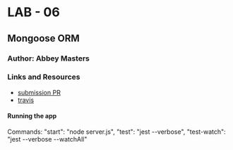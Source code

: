 # LAB - 06

## Mongoose ORM
### Author: Abbey Masters

### Links and Resources
* [submission PR](https://github.com/abbeymasters/lab-06/pull/1)
* [travis](https://travis-ci.com/abbeymasters/lab-06/builds/128834274)

#### Running the app
Commands:
    "start": "node server.js",
    "test": "jest --verbose",
    "test-watch": "jest --verbose --watchAll"
  



